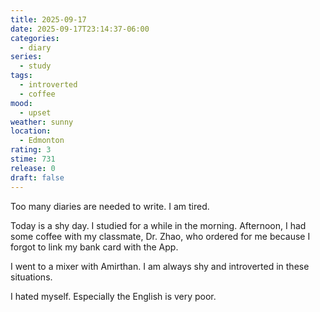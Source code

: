 ```yaml
---
title: 2025-09-17
date: 2025-09-17T23:14:37-06:00
categories:
  - diary
series:
  - study
tags:
  - introverted
  - coffee
mood:
  - upset
weather: sunny
location:
  - Edmonton
rating: 3
stime: 731
release: 0
draft: false
---
```



Too many diaries are needed to write. I am tired.

Today is a shy day. I studied for a while in the morning. Afternoon, I had some coffee with my classmate, Dr. Zhao, who ordered for me because I forgot to link my bank card with the App.

I went to a mixer with Amirthan. I am always shy and introverted in these situations.

I hated myself. Especially the English is very poor.
